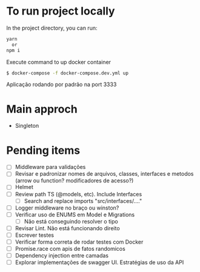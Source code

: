 # To run project locally

In the project directory, you can run:
```bash
yarn
  or
npm i
```

Execute command to up docker container
```bash
$ docker-compose -f docker-compose.dev.yml up
```

Aplicação rodando por padrão na port 3333

# Main approch
- Singleton
# Pending items

- [ ]  Middleware para validações
- [ ]  Revisar e padronizar nomes de arquivos, classes, interfaces e metodos (arrow ou function? modificadores de acesso?)
- [ ]  Helmet
- [ ]  Review path TS (@models, etc). Include Interfaces
    - [ ]  Search and replace imports "src/interfaces/...."
- [ ]  Logger middleware no braço ou winston?
- [ ]  Verificar uso de ENUMS em Model e Migrations
    - [ ]  Não está conseguindo resolver o tipo
- [ ]  Revisar Lint. Não está funcionando direito
- [ ]  Escrever testes
- [ ]  Verificar forma correta de rodar testes com Docker
- [ ]  Promise.race com apis de fatos randomicos
- [ ]  Dependency injection entre camadas
- [ ]  Explorar implementações de swagger UI. Estratégias de uso da API
